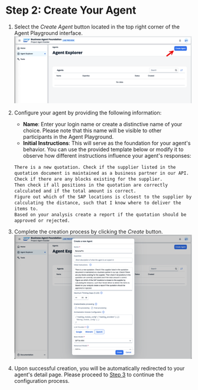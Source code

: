 # Step 2: Create Your Agent 

1. Select the *Create Agent* button located in the top right corner of the Agent Playground interface.
   ![create-agent-button](create-agent-button.png)

2. Configure your agent by providing the following information:
   - **Name**: Enter your login name or create a distinctive name of your choice. Please note that this name will be visible to other participants in the Agent Playground.
   - **Initial Instructions**: This will serve as the foundation for your agent's behavior. You can use the provided template below or modify it to observe how different instructions influence your agent's responses:
   ```
   There is a new quotation. Check if the supplier listed in the quotation document is maintained as a business partner in our API. 
   Check if there are any blocks existing for the supplier. 
   Then check if all positions in the quotation are correctly calculated and if the total amount is correct. 
   Figure out which of the SAP locations is closest to the supplier by calculating the distance, such that I know where to deliver the items to.
   Based on your analysis create a report if the quotation should be approved or rejected.
   ```

3. Complete the creation process by clicking the *Create* button.
   ![create-agent-dialog](create-agent-dialog.png)

4. Upon successful creation, you will be automatically redirected to your agent's detail page.
   Please proceed to [Step 3](../03-add-tools) to continue the configuration process.